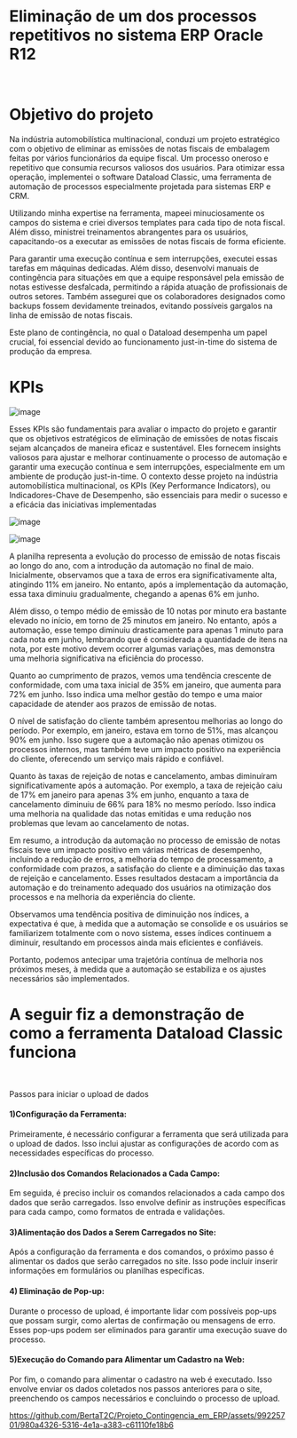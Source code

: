 <!DOCTYPE html>
<html>
<head>
<body> 
    <h1>Eliminação de um dos processos repetitivos no sistema ERP Oracle R12</h1>
<br>
     <h1>Objetivo do projeto</h1>
<div style='text-align:right'> 
    </div>
Na indústria automobilística multinacional, conduzi um projeto estratégico com o objetivo de eliminar as emissões de notas fiscais de embalagem feitas por vários funcionários da equipe fiscal. Um processo oneroso e repetitivo que consumia recursos valiosos dos usuários. Para otimizar essa operação, implementei o software Dataload Classic, uma ferramenta de automação de processos especialmente projetada para sistemas ERP e CRM.
<br >
  
Utilizando minha expertise na ferramenta, mapeei minuciosamente os campos do sistema e criei diversos templates para cada tipo de nota fiscal. Além disso, ministrei treinamentos abrangentes para os usuários, capacitando-os a executar as emissões de notas fiscais de forma eficiente.
<br >

Para garantir uma execução contínua e sem interrupções, executei essas tarefas em máquinas dedicadas. Além disso, desenvolvi manuais de contingência para situações em que a equipe responsável pela emissão de notas estivesse desfalcada, permitindo a rápida atuação de profissionais de outros setores. Também assegurei que os colaboradores designados como backups fossem devidamente treinados, evitando possíveis gargalos na linha de emissão de notas fiscais.
<br >

Este plano de contingência, no qual o Dataload desempenha um papel crucial, foi essencial devido ao funcionamento just-in-time do sistema de produção da empresa.

<h1>KPIs</h1>

![image](https://github.com/BertaT2C/Projeto_Contingencia_Emissao_em_ERP/assets/99225701/8c73d12e-8b61-429f-b996-9f5bebc79149)

Esses KPIs são fundamentais para avaliar o impacto do projeto e garantir que os objetivos estratégicos de eliminação de emissões de notas fiscais sejam alcançados de maneira eficaz e sustentável. Eles fornecem insights valiosos para ajustar e melhorar continuamente o processo de automação e garantir uma execução contínua e sem interrupções, especialmente em um ambiente de produção just-in-time.
O contexto desse projeto na indústria automobilística multinacional, os KPIs (Key Performance Indicators), ou Indicadores-Chave de Desempenho, são essenciais para medir o sucesso e a eficácia das iniciativas implementadas


![image](https://github.com/BertaT2C/Projeto_Contingencia_Emissao_em_ERP/assets/99225701/548194dc-e88b-493a-8fb6-88b4194b0685)

![image](https://github.com/BertaT2C/Projeto_Contingencia_Emissao_em_ERP/assets/99225701/b0f811d2-a241-47ac-8c93-5f600346d8a3)

A planilha representa a evolução do processo de emissão de notas fiscais ao longo do ano, com a introdução da automação no final de maio. Inicialmente, observamos que a taxa de erros era significativamente alta, atingindo 11% em janeiro. No entanto, após a implementação da automação, essa taxa diminuiu gradualmente, chegando a apenas 6% em junho.

Além disso, o tempo médio de emissão de 10 notas por minuto era bastante elevado no início, em torno de 25 minutos em janeiro. No entanto, após a automação, esse tempo diminuiu drasticamente para apenas 1 minuto para cada nota em junho, lembrando que é considerada a quantidade de itens na nota, por este motivo devem ocorrer algumas variações, mas demonstra uma melhoria significativa na eficiência do processo.

Quanto ao cumprimento de prazos, vemos uma tendência crescente de conformidade, com uma taxa inicial de 35% em janeiro, que aumenta para 72% em junho. Isso indica uma melhor gestão do tempo e uma maior capacidade de atender aos prazos de emissão de notas.

O nível de satisfação do cliente também apresentou melhorias ao longo do período. Por exemplo, em janeiro, estava em torno de 51%, mas alcançou 90% em junho. Isso sugere que a automação não apenas otimizou os processos internos, mas também teve um impacto positivo na experiência do cliente, oferecendo um serviço mais rápido e confiável.

Quanto às taxas de rejeição de notas e cancelamento, ambas diminuíram significativamente após a automação. Por exemplo, a taxa de rejeição caiu de 17% em janeiro para apenas 3% em junho, enquanto a taxa de cancelamento diminuiu de 66% para 18% no mesmo período. Isso indica uma melhoria na qualidade das notas emitidas e uma redução nos problemas que levam ao cancelamento de notas.

Em resumo, a introdução da automação no processo de emissão de notas fiscais teve um impacto positivo em várias métricas de desempenho, incluindo a redução de erros, a melhoria do tempo de processamento, a conformidade com prazos, a satisfação do cliente e a diminuição das taxas de rejeição e cancelamento. Esses resultados destacam a importância da automação e do treinamento adequado dos usuários na otimização dos processos e na melhoria da experiência do cliente.

Observamos uma tendência positiva de diminuição nos índices, a expectativa é que, à medida que a automação se consolide e os usuários se familiarizem totalmente com o novo sistema, esses índices continuem a diminuir, resultando em processos ainda mais eficientes e confiáveis.

Portanto, podemos antecipar uma trajetória contínua de melhoria nos próximos meses, à medida que a automação se estabiliza e os ajustes necessários são implementados.
##

 <h1>A seguir fiz a demonstração de como a ferramenta Dataload Classic funciona</h1>
<br >

Passos para iniciar o upload de dados
<br >
#### 1)Configuração da Ferramenta:
Primeiramente, é necessário configurar a ferramenta que será utilizada para o upload de dados. Isso inclui ajustar as configurações de acordo com as necessidades específicas do processo.
<br >
#### 2)Inclusão dos Comandos Relacionados a Cada Campo:
Em seguida, é preciso incluir os comandos relacionados a cada campo dos dados que serão carregados. Isso envolve definir as instruções específicas para cada campo, como formatos de entrada e validações.
<br >
#### 3)Alimentação dos Dados a Serem Carregados no Site:
Após a configuração da ferramenta e dos comandos, o próximo passo é alimentar os dados que serão carregados no site. Isso pode incluir inserir informações em formulários ou planilhas específicas.
<br >
#### 4) Eliminação de Pop-up:
Durante o processo de upload, é importante lidar com possíveis pop-ups que possam surgir, como alertas de confirmação ou mensagens de erro. Esses pop-ups podem ser eliminados para garantir uma execução suave do processo.
<br >
#### 5)Execução do Comando para Alimentar um Cadastro na Web:
Por fim, o comando para alimentar o cadastro na web é executado. Isso envolve enviar os dados coletados nos passos anteriores para o site, preenchendo os campos necessários e concluindo o processo de upload.
<br >


https://github.com/BertaT2C/Projeto_Contingencia_em_ERP/assets/99225701/980a4326-5316-4e1a-a383-c61110fe18b6





  </body>
  </html>
